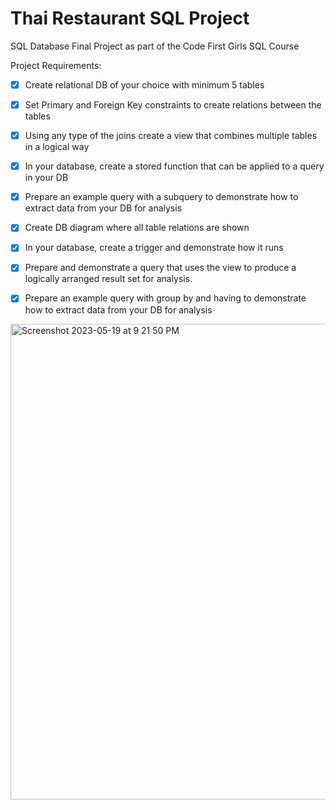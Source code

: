 # Thai Restaurant SQL Project
SQL Database Final Project as part of the Code First Girls SQL Course

Project Requirements:
- [x] Create relational DB of your choice with minimum 5 tables
- [x] Set Primary and Foreign Key constraints to create relations between the tables
- [x] Using any type of the joins create a view that combines multiple tables in a logical way
- [x] In your database, create a stored function that can be applied to a query in your DB
- [x] Prepare an example query with a subquery to demonstrate how to extract data from your DB for analysis
- [x] Create DB diagram where all table relations are shown
- [x] In your database, create a trigger and demonstrate how it runs 
- [x] Prepare and demonstrate a query that uses the view to produce a logically arranged result set for analysis.
- [x] Prepare an example query with group by and having to demonstrate how to extract data from your DB for analysis


<img width="761" alt="Screenshot 2023-05-19 at 9 21 50 PM" src="https://github.com/j4sm1ne96/ThaiRestaurantSQL/assets/83115753/ca6d54d0-9ca1-4cee-ae69-29ac806c73c3">

